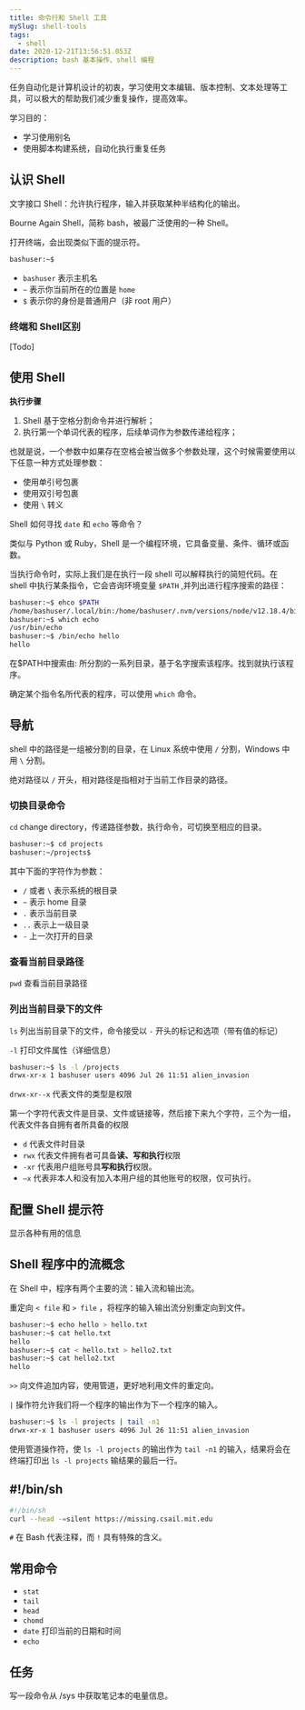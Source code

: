 ```yaml
---
title: 命令行和 Shell 工具
mySlug: shell-tools
tags:
  - shell
date: 2020-12-21T13:56:51.053Z
description: bash 基本操作、shell 编程
---
```


任务自动化是计算机设计的初衷，学习使用文本编辑、版本控制、文本处理等工具，可以极大的帮助我们减少重复操作，提高效率。

学习目的：
- 学习使用别名
- 使用脚本构建系统，自动化执行重复任务

## 认识 Shell
文字接口 Shell：允许执行程序，输入并获取某种半结构化的输出。

Bourne Again Shell，简称 bash，被最广泛使用的一种 Shell。

打开终端，会出现类似下面的提示符。

```bash
bashuser:~$ 
```

- `bashuser` 表示主机名
- `~` 表示你当前所在的位置是 `home`
- `$` 表示你的身份是普通用户（非 root 用户）

### 终端和 Shell区别

[Todo]

## 使用 Shell

**执行步骤**

1. Shell 基于空格分割命令并进行解析；
2. 执行第一个单词代表的程序，后续单词作为参数传递给程序；

也就是说，一个参数中如果存在空格会被当做多个参数处理，这个时候需要使用以下任意一种方式处理参数：

- 使用单引号包裹
- 使用双引号包裹
- 使用 `\` 转义

Shell 如何寻找 `date` 和 `echo` 等命令？

类似与 Python 或 Ruby，Shell 是一个编程环境，它具备变量、条件、循环或函数。

当执行命令时，实际上我们是在执行一段 shell 可以解释执行的简短代码。在 shell 中执行某条指令，它会咨询环境变量 `$PATH` ,并列出进行程序搜索的路径：

```bash
bashuser:~$ ehco $PATH
/home/bashuser/.local/bin:/home/bashuser/.nvm/versions/node/v12.18.4/bin
bashuser:~$ which echo
/usr/bin/echo
bashuser:~$ /bin/echo hello
hello
```

在$PATH中搜索由: 所分割的一系列目录，基于名字搜索该程序。找到就执行该程序。

确定某个指令名所代表的程序，可以使用 `which` 命令。

## 导航

shell 中的路径是一组被分割的目录，在 Linux 系统中使用 `/` 分割，Windows 中用 `\` 分割。

绝对路径以 `/` 开头，相对路径是指相对于当前工作目录的路径。

### 切换目录命令

`cd` change directory，传递路径参数，执行命令，可切换至相应的目录。

```bash
bashuser:~$ cd projects
bashuser:~/projects$ 
```

其中下面的字符作为参数：

- `/` 或者 `\` 表示系统的根目录
- `~` 表示 home 目录
- `.` 表示当前目录
- `..` 表示上一级目录
- `-` 上一次打开的目录

### 查看当前目录路径

`pwd` 查看当前目录路径

### 列出当前目录下的文件

`ls` 列出当前目录下的文件，命令接受以 `-` 开头的标记和选项（带有值的标记）

`-l` 打印文件属性（详细信息）

```bash
bashuser:~$ ls -l /projects
drwx-xr-x 1 bashuser users 4096 Jul 26 11:51 alien_invasion
```

`drwx-xr--x` 代表文件的类型是权限

第一个字符代表文件是目录、文件或链接等，然后接下来九个字符，三个为一组，代表文件各自拥有者所具备的权限

- `d` 代表文件时目录
- `rwx` 代表文件拥有者可具备**读、写和执行**权限
- `-xr` 代表用户组账号具**写和执行**权限。
- `—x` 代表非本人和没有加入本用户组的其他账号的权限，仅可执行。

## 配置 Shell 提示符

显示各种有用的信息

## Shell 程序中的流概念

在 Shell 中，程序有两个主要的流：输入流和输出流。

重定向 `< file` 和 `> file` ，将程序的输入输出流分别重定向到文件。

```bash
bashuser:~$ echo hello > hello.txt
bashuser:~$ cat hello.txt
hello 
bashuser:~$ cat < hello.txt > hello2.txt
bashuser:~$ cat hello2.txt
hello
```

`>>` 向文件追加内容，使用管道，更好地利用文件的重定向。

`|` 操作符允许我们将一个程序的输出作为下一个程序的输入。

```bash
bashuser:~$ ls -l projects | tail -n1
drwx-xr-x 1 bashuser users 4096 Jul 26 11:51 alien_invasion
```

使用管道操作符，使 `ls -l projects` 的输出作为 `tail -n1` 的输入，结果将会在终端打印出 `ls -l projects` 输结果的最后一行。

## #!/bin/sh

```bash
#!/bin/sh
curl --head -=silent https://missing.csail.mit.edu
```

`#` 在 Bash 代表注释，而 `!` 具有特殊的含义。

## 常用命令

- `stat` 
- `tail`
- `head`
- `chomd`
- `date` 打印当前的日期和时间
- `echo` 

## 任务

写一段命令从 /sys 中获取笔记本的电量信息。